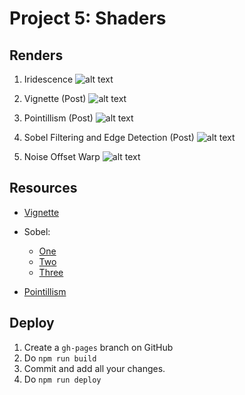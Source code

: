 
# Project 5: Shaders


## Renders

1. Iridescence
![alt text](https://github.com/MegSesh/Project5-Shaders/blob/master/renders/irid.png "Image 1")

2. Vignette (Post)
![alt text](https://github.com/MegSesh/Project5-Shaders/blob/master/renders/vignette.png "Image 1")

3. Pointillism (Post)
![alt text](https://github.com/MegSesh/Project5-Shaders/blob/master/renders/pointillism.png "Image 1")

4. Sobel Filtering and Edge Detection (Post)
![alt text](https://github.com/MegSesh/Project5-Shaders/blob/master/renders/sobel.png "Image 1")

5. Noise Offset Warp
![alt text](https://github.com/MegSesh/Project5-Shaders/blob/master/renders/noise.png "Image 1")


## Resources

- [Vignette](https://github.com/mattdesl/lwjgl-basics/wiki/ShaderLesson3)

- Sobel:
    * [One](https://blog.saush.com/2011/04/20/edge-detection-with-the-sobel-operator-in-ruby/)
    * [Two](https://en.wikipedia.org/wiki/Kernel_(image_processing)#Convolution)
    * [Three](https://en.wikipedia.org/wiki/Sobel_operator)

- [Pointillism](https://www.shadertoy.com/view/Xlc3Wr)


## Deploy

1. Create a `gh-pages` branch on GitHub
2. Do `npm run build`
3. Commit and add all your changes.
4. Do `npm run deploy`
